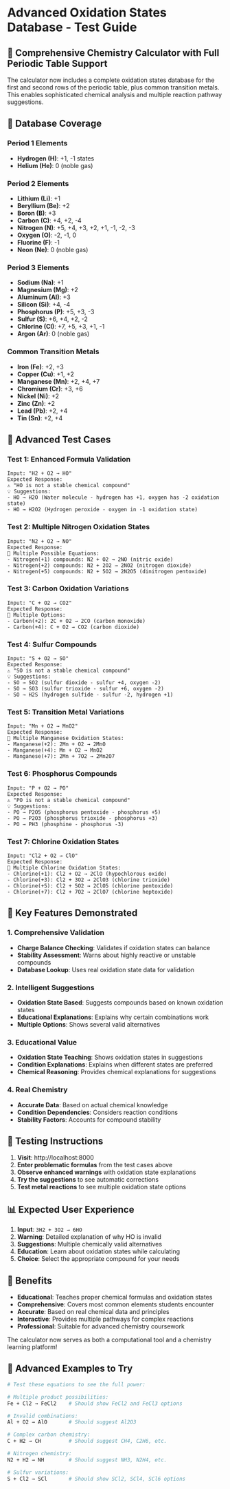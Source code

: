 # Advanced Oxidation States Database - Test Guide

## 🧪 Comprehensive Chemistry Calculator with Full Periodic Table Support

The calculator now includes a complete oxidation states database for the first and second rows of the periodic table, plus common transition metals. This enables sophisticated chemical analysis and multiple reaction pathway suggestions.

## 🔬 **Database Coverage**

### **Period 1 Elements**
- **Hydrogen (H)**: +1, -1 states
- **Helium (He)**: 0 (noble gas)

### **Period 2 Elements**
- **Lithium (Li)**: +1
- **Beryllium (Be)**: +2  
- **Boron (B)**: +3
- **Carbon (C)**: +4, +2, -4
- **Nitrogen (N)**: +5, +4, +3, +2, +1, -1, -2, -3
- **Oxygen (O)**: -2, -1, 0
- **Fluorine (F)**: -1
- **Neon (Ne)**: 0 (noble gas)

### **Period 3 Elements**
- **Sodium (Na)**: +1
- **Magnesium (Mg)**: +2
- **Aluminum (Al)**: +3
- **Silicon (Si)**: +4, -4
- **Phosphorus (P)**: +5, +3, -3
- **Sulfur (S)**: +6, +4, +2, -2
- **Chlorine (Cl)**: +7, +5, +3, +1, -1
- **Argon (Ar)**: 0 (noble gas)

### **Common Transition Metals**
- **Iron (Fe)**: +2, +3
- **Copper (Cu)**: +1, +2
- **Manganese (Mn)**: +2, +4, +7
- **Chromium (Cr)**: +3, +6
- **Nickel (Ni)**: +2
- **Zinc (Zn)**: +2
- **Lead (Pb)**: +2, +4
- **Tin (Sn)**: +2, +4

## 🧪 **Advanced Test Cases**

### **Test 1: Enhanced Formula Validation**
```
Input: "H2 + O2 → HO"
Expected Response:
⚠️ "HO is not a stable chemical compound"
💡 Suggestions:
- HO → H2O (Water molecule - hydrogen has +1, oxygen has -2 oxidation state)
- HO → H2O2 (Hydrogen peroxide - oxygen in -1 oxidation state)
```

### **Test 2: Multiple Nitrogen Oxidation States**
```
Input: "N2 + O2 → NO"
Expected Response:
🧪 Multiple Possible Equations:
- Nitrogen(+1) compounds: N2 + O2 → 2NO (nitric oxide)
- Nitrogen(+2) compounds: N2 + 2O2 → 2NO2 (nitrogen dioxide)  
- Nitrogen(+5) compounds: N2 + 5O2 → 2N2O5 (dinitrogen pentoxide)
```

### **Test 3: Carbon Oxidation Variations**
```
Input: "C + O2 → CO2"
Expected Response:
🧪 Multiple Options:
- Carbon(+2): 2C + O2 → 2CO (carbon monoxide)
- Carbon(+4): C + O2 → CO2 (carbon dioxide)
```

### **Test 4: Sulfur Compounds**
```
Input: "S + O2 → SO"
Expected Response:
⚠️ "SO is not a stable chemical compound"
💡 Suggestions:
- SO → SO2 (sulfur dioxide - sulfur +4, oxygen -2)
- SO → SO3 (sulfur trioxide - sulfur +6, oxygen -2)
- SO → H2S (hydrogen sulfide - sulfur -2, hydrogen +1)
```

### **Test 5: Transition Metal Variations**
```
Input: "Mn + O2 → MnO2"
Expected Response:
🧪 Multiple Manganese Oxidation States:
- Manganese(+2): 2Mn + O2 → 2MnO
- Manganese(+4): Mn + O2 → MnO2  
- Manganese(+7): 2Mn + 7O2 → 2Mn2O7
```

### **Test 6: Phosphorus Compounds**
```
Input: "P + O2 → PO"
Expected Response:
⚠️ "PO is not a stable chemical compound"
💡 Suggestions:
- PO → P2O5 (phosphorus pentoxide - phosphorus +5)
- PO → P2O3 (phosphorus trioxide - phosphorus +3)
- PO → PH3 (phosphine - phosphorus -3)
```

### **Test 7: Chlorine Oxidation States**
```
Input: "Cl2 + O2 → ClO"
Expected Response:
🧪 Multiple Chlorine Oxidation States:
- Chlorine(+1): Cl2 + O2 → 2ClO (hypochlorous oxide)
- Chlorine(+3): Cl2 + 3O2 → 2ClO3 (chlorine trioxide)
- Chlorine(+5): Cl2 + 5O2 → 2ClO5 (chlorine pentoxide)
- Chlorine(+7): Cl2 + 7O2 → 2ClO7 (chlorine heptoxide)
```

## 🎯 **Key Features Demonstrated**

### **1. Comprehensive Validation**
- **Charge Balance Checking**: Validates if oxidation states can balance
- **Stability Assessment**: Warns about highly reactive or unstable compounds
- **Database Lookup**: Uses real oxidation state data for validation

### **2. Intelligent Suggestions**
- **Oxidation State Based**: Suggests compounds based on known oxidation states
- **Educational Explanations**: Explains why certain combinations work
- **Multiple Options**: Shows several valid alternatives

### **3. Educational Value**
- **Oxidation State Teaching**: Shows oxidation states in suggestions
- **Condition Explanations**: Explains when different states are preferred
- **Chemical Reasoning**: Provides chemical explanations for suggestions

### **4. Real Chemistry**
- **Accurate Data**: Based on actual chemical knowledge
- **Condition Dependencies**: Considers reaction conditions
- **Stability Factors**: Accounts for compound stability

## 🔧 **Testing Instructions**

1. **Visit**: http://localhost:8000
2. **Enter problematic formulas** from the test cases above
3. **Observe enhanced warnings** with oxidation state explanations
4. **Try the suggestions** to see automatic corrections
5. **Test metal reactions** to see multiple oxidation state options

## 📊 **Expected User Experience**

1. **Input**: `3H2 + 3O2 → 6HO`
2. **Warning**: Detailed explanation of why HO is invalid
3. **Suggestions**: Multiple chemically valid alternatives
4. **Education**: Learn about oxidation states while calculating
5. **Choice**: Select the appropriate compound for your needs

## 🎉 **Benefits**

- **Educational**: Teaches proper chemical formulas and oxidation states
- **Comprehensive**: Covers most common elements students encounter  
- **Accurate**: Based on real chemical data and principles
- **Interactive**: Provides multiple pathways for complex reactions
- **Professional**: Suitable for advanced chemistry coursework

The calculator now serves as both a computational tool and a chemistry learning platform!

## 🧬 **Advanced Examples to Try**

```bash
# Test these equations to see the full power:

# Multiple product possibilities:
Fe + Cl2 → FeCl2    # Should show FeCl2 and FeCl3 options

# Invalid combinations:
Al + O2 → AlO       # Should suggest Al2O3

# Complex carbon chemistry:  
C + H2 → CH         # Should suggest CH4, C2H6, etc.

# Nitrogen chemistry:
N2 + H2 → NH        # Should suggest NH3, N2H4, etc.

# Sulfur variations:
S + Cl2 → SCl       # Should show SCl2, SCl4, SCl6 options
```